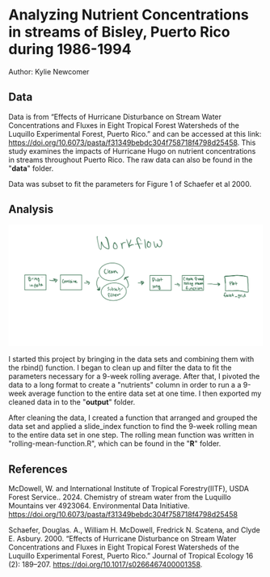 # Analyzing Nutrient Concentrations in streams of Bisley, Puerto Rico during 1986-1994

Author: Kylie Newcomer

## Data

Data is from “Effects of Hurricane Disturbance on Stream Water Concentrations and Fluxes in Eight Tropical Forest Watersheds of the Luquillo Experimental Forest, Puerto Rico.” and can be accessed at this link: https://doi.org/10.6073/pasta/f31349bebdc304f758718f4798d25458. This study examines the impacts of Hurricane Hugo on nutrient concentrations in streams throughout Puerto Rico. The raw data can also be found in the "**data**" folder. 

Data was subset to fit the parameters for Figure 1 of Schaefer et al 2000. 

## Analysis

![](images/IMG_0379.jpg)

I started this project by bringing in the data sets and combining them with the rbind() function. I began to clean up and filter the data to fit the parameters necessary for a 9-week rolling average. After that, I pivoted the data to a long format to create a "nutrients" column in order to run a a 9-week average function to the entire data set at one time. I then exported my cleaned data in to the "**output**" folder.

After cleaning the data, I created a function that arranged and grouped the data set and applied a slide_index function to find the 9-week rolling mean to the entire data set in one step. The rolling mean function was written in "rolling-mean-function.R", which can be found in the "**R**" folder.

## References

McDowell, W. and International Institute of Tropical Forestry(IITF), USDA Forest Service.. 2024. Chemistry of stream water from the Luquillo Mountains ver 4923064. Environmental Data Initiative. <https://doi.org/10.6073/pasta/f31349bebdc304f758718f4798d25458>

Schaefer, Douglas. A., William H. McDowell, Fredrick N. Scatena, and Clyde E. Asbury. 2000. “Effects of Hurricane Disturbance on Stream Water Concentrations and Fluxes in Eight Tropical Forest Watersheds of the Luquillo Experimental Forest, Puerto Rico.” Journal of Tropical Ecology 16 (2): 189–207. <https://doi.org/10.1017/s0266467400001358>.
